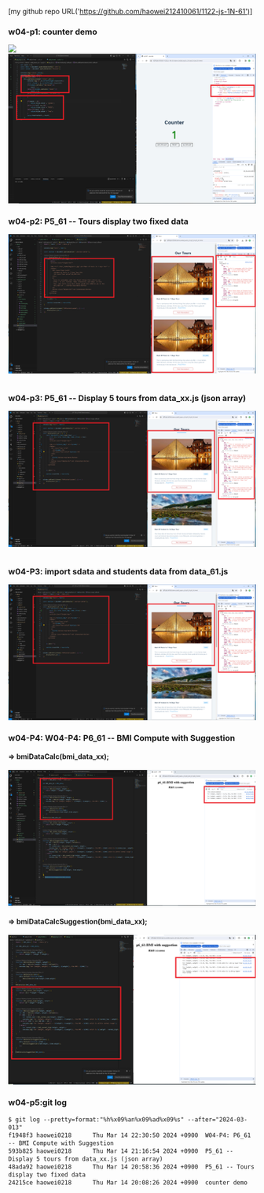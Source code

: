 [my github repo URL('https://github.com/haowei212410061/1122-js-1N-61')]
### w04-p1: counter demo
![](w04-p1-1.png)
![](w04-p1-2.png)

### w04-p2: P5_61 -- Tours display two fixed data
 
![](w04-p2.png)
```

```

### w04-p3: P5_61 -- Display 5 tours from data_xx.js (json array)
![](w04-p3.png)
```

```


### w04-P3: import sdata and students data from data_61.js
 
![](w04-p3.png)

### w04-P4: W04-P4: P6_61 -- BMI Compute with Suggestion

#### => bmiDataCalc(bmi_data_xx);
![](w04-p4-1.png)

#### => bmiDataCalcSuggestion(bmi_data_xx);
![](w04-p4-2.png)


### w04-p5:git log
```
$ git log --pretty=format:"%h%x09%an%x09%ad%x09%s" --after="2024-03-013"
f1948f3 haowei0218      Thu Mar 14 22:30:50 2024 +0900  W04-P4: P6_61 -- BMI Compute with Suggestion
593b825 haowei0218      Thu Mar 14 21:16:54 2024 +0900  P5_61 -- Display 5 tours from data_xx.js (json array)
48ada92 haowei0218      Thu Mar 14 20:58:36 2024 +0900  P5_61 -- Tours display two fixed data
24215ce haowei0218      Thu Mar 14 20:08:26 2024 +0900  counter demo
```